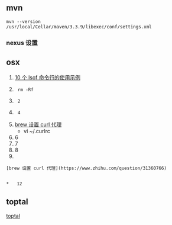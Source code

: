 ## mvn

	mvn --version
	/usr/local/Cellar/maven/3.3.9/libexec/conf/settings.xml

### nexus 设置


## osx


1. [10 个 lsof 命令行的使用示例](http://www.oschina.net/question/12_145479?sort=default&p=2#answers)
2. 		rm -Rf
3. 		2
4. 		4
5. 	[brew 设置 curl 代理](https://www.zhihu.com/question/31360766)
	*	vi ~/.curlrc
6. 	6
7. 	7
8. 	8
6. 			


	[brew 设置 curl 代理](https://www.zhihu.com/question/31360766)
	

	*	12



## toptal

[toptal](https://www.toptal.com)
